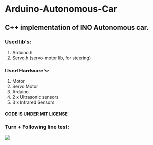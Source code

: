 # Arduino-Autonomous-Car

## C++ implementation of INO Autonomous car. 

### Used lib's:

1. Arduino.h 
2. Servo.h (servo-motor lib, for steering)

### Used Hardware's:

1. Motor
2. Servo Motor
3. Arduino
4. 2 x Ultrasonic sensors
5. 3 x Infrared Sensors

#### CODE IS UNDER MIT LICENSE
 
### Turn + Following line test:
![](https://github.com/nikselko/arduino-autonomous-car/assets/46798613/8badbf96-c936-4f0e-90d9-7fa50fc2dce5)

